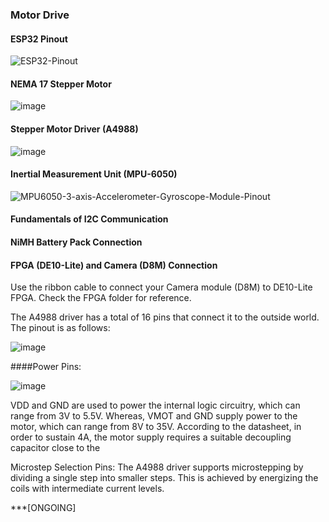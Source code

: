 ### Motor Drive

#### ESP32 Pinout

![ESP32-Pinout](https://github.com/hakanmerdan/EEEBalanceBug/assets/85967283/17a501bc-b486-40cf-b4f4-56b1d6ca5614)


#### NEMA 17 Stepper Motor

![image](https://github.com/hakanmerdan/EEEBalanceBug/assets/85967283/7e7d9788-e3dc-4e75-84a9-cef0bf36b96a)


#### Stepper Motor Driver (A4988)

![image](https://github.com/hakanmerdan/EEEBalanceBug/assets/85967283/6d8ec04e-bafa-46b3-aae7-457e1552c2d2)


#### Inertial Measurement Unit (MPU-6050)
![MPU6050-3-axis-Accelerometer-Gyroscope-Module-Pinout](https://github.com/hakanmerdan/EEEBalanceBug/assets/85967283/d9d95a46-4402-45a8-b94b-53d8cc3b72aa)



#### Fundamentals of I2C Communication


#### NiMH Battery Pack Connection


#### FPGA (DE10-Lite) and Camera (D8M) Connection

Use the ribbon cable to connect your Camera module (D8M) to DE10-Lite FPGA. Check the FPGA folder for reference.

The A4988 driver has a total of 16 pins that connect it to the outside world. The pinout is as follows:

![image](https://github.com/hakanmerdan/EEESegway/assets/85967283/0e95142c-ce6a-4958-b5af-35e0e32a3478)

####Power Pins:

![image](https://github.com/hakanmerdan/EEESegway/assets/85967283/daedb194-58b0-496c-8cbc-f96d4151f0a3)


VDD and GND are used to power the internal logic circuitry, which can range from 3V to 5.5V.
Whereas,
VMOT and GND supply power to the motor, which can range from 8V to 35V.
According to the datasheet, in order to sustain 4A, the motor supply requires a suitable decoupling capacitor close to the

Microstep Selection Pins:
The A4988 driver supports microstepping by dividing a single step into smaller steps. This is achieved by energizing the coils with intermediate current levels.


***[ONGOING]
